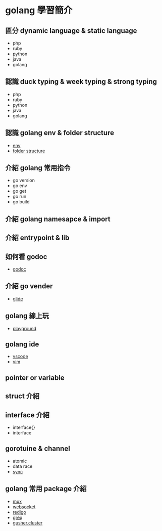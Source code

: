 # golang 學習簡介


## 區分 dynamic language & static language

* php
* ruby
* python
* java
* golang

## 認識 duck typing & week typing & strong typing

* php
* ruby
* python
* java
* golang

## 認識 golang env & folder structure

* [env](https://golang.org/doc/install)
* [folder structure](https://golang.org/doc/code.html)


## 介紹 golang 常用指令

* go version
* go env
* go get
* go run
* go build


## 介紹 golang namesapce & import

## 介紹 entrypoint & lib

## 如何看 godoc

* [godoc](https://golang.org/pkg/)

## 介紹 go vender

* [glide](https://github.com/Masterminds/glide)

## golang 線上玩

* [playground](https://play.golang.org/)

## golang ide

* [vscode](https://code.visualstudio.com/)
* [vim](https://github.com/fatih/vim-go)


## pointer or variable

## struct 介紹

## interface 介紹

* interface{}
* interface

## gorotuine & channel

* atomic
* data race
* [sync](https://golang.org/pkg/sync/)

## golang 常用 package 介紹

* [mux](https://github.com/gorilla/mux)
* [websocket](https://github.com/gorilla/websocket)
* [redigo](https://github.com/garyburd/redigo)
* [greq](https://github.com/syhlion/greq)
* [gusher.cluster](https://github.com/syhlion/gusher.cluster)
